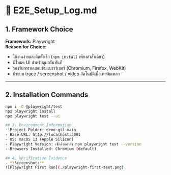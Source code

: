 # 🧪 E2E_Setup_Log.md

## 1. Framework Choice
**Framework:** Playwright  
**Reason for Choice:**  
- ใช้งานง่ายและติดตั้งเร็ว (`npm install` เพียงคำสั่งเดียว)  
- มีโหมด UI สำหรับดูผลรันทันที  
- รองรับการทดสอบข้ามเบราว์เซอร์ (Chromium, Firefox, WebKit)  
- มีระบบ trace / screenshot / video อัตโนมัติเมื่อเทสล้มเหลว  

---

## 2. Installation Commands
```bash
npm i -D @playwright/test
npx playwright install
npx playwright test --ui

## 3. Environment Information
- Project Folder: demo-git-main
- Base URL: http://localhost:3001
- OS: macOS 13 (Apple Silicon)
- Playwright Version: เช็กด้วยคำสั่ง npx playwright test --version
- Browsers Installed: Chromium (default)

## 4. Verification Evidence
- **Screenshot:**  
![Playwright First Run](./playwright-first-test.png)

